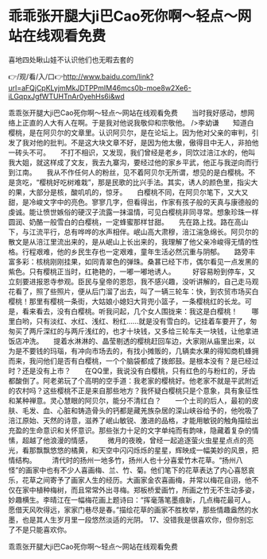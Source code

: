 # 乖乖张开腿大ji巴Cao死你啊～轻点～网站在线观看免费
喜地四处瞅山娃不认识他们也无暇去套的

👉/观/看/入/口👉http://www.baidu.com/link?url=aFQjCpKLyjmMkJDTPPmIM46mcs0b-moe8w2Xe6-iLGqpxJgfWTUHTnAr0yehHs6i&wd

乖乖张开腿大ji巴Cao死你啊～轻点～网站在线观看免费　　当时我好感动，想网络上正直的人大有人在啊。于是我对他说我敬仰和宗敬他。
/>李幼谦　　知道白樱桃，是在阿贝尔的文章里。认识阿贝尔，是在论坛上。因为他对父亲的审判，引发了我对他的批判。不是这大块文章不好，是因为他太傲，傲得目中无人，非拍他一砖头不可。　　不打不相识，又发现，我们曾经是老乡，同饮过涪江水的，他叫我大姐，就这样成了文友，我去九寨沟，要经过他的家乡平武，他正与我逆向而行到江南。　　我从不作任何人的粉丝，见不着阿贝尔无所谓，想见的是白樱桃。不是贪吃，“樱桃好吃树难栽”，那是民歌的比兴手法。其实，诱人的颜色里，指尖大的果，大部分是核，酸叽叽的，惊牙。　　白樱桃不同，在阿贝尔笔下，又大又甜，是冷峻文字中的亮色。寥寥几字，但看得出，作家有孩子般的天真与康德般的虔诚。能让愤世嫉俗的硬汉子流露一抹温情，可见白樱桃非同寻常。想象珍珠一样圆润、奶酪一般雪白的白樱桃，一定蜂蜜那样甘甜。　　先在路上找。路在高山下，与江流平行，总有哗哗的水声相伴。岷山高大肃穆，涪江湍急绵长。阿贝尔的散文是从涪江里流出来的，是从岷山上长出来的，我理解了他父亲冷峻得无情的性格。行程艰难，他的乡民生存也一定艰难，童年生活必然沉重与阴郁。　　路旁丰富多彩：核桃刚刚挂果，如同青翠色的弹珠。桑葚已经下市，偶尔看见一点发黑的紫色。只有樱桃正当时，红艳艳的，一嘟一嘟地诱人。　　　好容易盼到停车，又立刻要进报恩寺参观。臣民与皇帝的恩怨，我不感兴趣，没听讲解的，自己走马观花看了，照了些照片，便从后门溜了出去，叫了一辆三轮车：快，到农贸市场买白樱桃！那里有樱桃一条街，大姑娘小媳妇大背兜小篮子，一条樱桃红的长龙。可是，看来看去，没有白樱桃。听我问起，几个女人围拢来：我这是白樱桃！　　哪里白哟，只有淡红、水红、浅红、粉红……就是没有雪白的。记挂着车要开了，匆匆买了两斤深红的与两斤浅红的，也才十块钱，又多给三轮车夫一块钱，让他拿进饭店冲洗。　　提着水淋淋的、晶莹剔透的樱桃赶回车边，大家刚从庙里出来，以为是不要钱的玛瑙，有冲向市场去的，有找小摊贩的，几辆卖水果的得知商机蜂拥而来，我问他们是否有白樱桃，一个个脑袋都成了拨郎鼓。是根本没有？是已经过时？还是没有上市？　　在QQ里，我说没有白樱桃，只有红色的与粉红的，牙齿都酸倒了。阿老弟玩了个高明的空手道：我老家的樱桃好。他老家不就是平武附近的农村吗？这些樱桃不正是来自那些地方？我怀疑白樱桃只是个意象，具有象征性和某种禅意。灵心慧眼的阿贝尔，能分不清红白？　　一个土司的后人，最初的皮肤、毛发、血、心脏和铸造骨头的钙都是藏羌族杂居的深山峡谷给予的，他吮吸了涪江原始、天然的诗意，滋养了岷山敏锐、激进的品格，才能用敏锐的触角描绘出充盈的生命意识和关怀意识。那些张力十足的文字单纯而有韵味，隐藏着复杂的情愫，超越了他浪漫的情感，
　　微月的夜晚，曾经一起追逐萤火虫星星点点的亮光，看那飘飘悠悠的橘黄，和天空中闪闪烁烁的星星，辉映成一幅美妙的风景，把情结构。
　　清代时的扬州一地多竹，扬州人也十分喜爱竹木花草。“扬州八怪”的画家中也有不少人喜画梅、兰、竹、菊。他们笔下的花草表达了内心喜怒哀乐，花草之间寄予了画家人生的经历。大画家金农喜画梅，并常以梅花自诩，他不仅在家中植种梅树，而且常常外出寻梅。郑板桥爱画竹，所画之竹无不生动多姿，妙趣横生。李晴江在一幅梅花画上题诗曰：“挥毫落笔墨痕新，几点梅花最可人。愿借天风吹得远，家家门巷尽是春。”描绘花草的画家不胜枚举，那些情趣盎然的水墨，也是其人生岁月里一段悠然淡适的光阴。
	17、没错我是很喜欢你，但你别忘了不是只能喜欢你。

乖乖张开腿大ji巴Cao死你啊～轻点～网站在线观看免费
